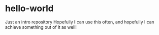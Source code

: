 # hello-world
Just an intro repository
Hopefully I can use this often, and hopefully I can achieve something out of it as well!
